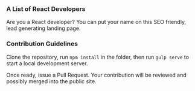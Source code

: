 ### A List of React Developers

Are you a React developer? You can put your name on this SEO friendly, lead generating landing page.

### Contribution Guidelines

Clone the repository, run `npm install` in the folder, then run `gulp serve` to start a local development server.

Once ready, issue a Pull Request. Your contribution will be reviewed and possibly merged into the public site.
